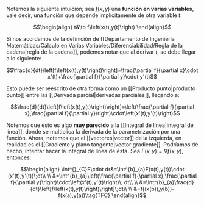 
Notemos la siguiente intuición; sea $f(x,y)$ una **función en varias variables**, vale decir, una función que depende implícitamente de otra variable $t$: 

$$\begin{align}
t&\to f\left(x(t),y(t)\right)
\end{align}$$

Si nos acordamos de la definición de [[Departamento de Ingeniería Matemáticas/Cálculo en Varias Variables/Diferenciabilidad/Regla de la cadena|regla de la cadena]], podemos notar que al derivar $t$, se debe llegar a lo siguiente: 

$$\frac{d}{dt}\left[f\left(x(t),y(t)\right)\right]=\frac{\partial f}{\partial x}\cdot x'(t)+\frac{\partial f}{\partial y}\cdot y'(t)$$

Esto puede ser reescrito de otra forma como un [[Producto punto|producto punto]] entre las [[Derivada parcial|derivadas parciales]], llegando a: 


$$\frac{d}{dt}\left[f\left(x(t),y(t)\right)\right]=\left(\frac{\partial f}{\partial x},\frac{\partial f}{\partial y}\right)\cdot\left(x'(t),y'(t)\right)$$

Notemos que esto es algo **muy parecido** a la [[Integral de línea|integral de línea]], donde se multiplica la derivada de la parametrización por una función. Ahora, notemos que el [[vectores|vector]] de la izquierda, en realidad es el [[Gradiente y plano tangente|vector gradiente]]. Podríamos de hecho, intentar hacer la integral de línea de ésta. Sea $F(x,y)=\nabla f(x,y)$, entonces: 

$$\begin{align}
\int^{}_{C}F\cdot dr&=\int^{b}_{a}F(x(t),y(t))\cdot (x'(t),y'(t))\;dt\\  \\
&=\int^{b}_{a}\left(\frac{\partial f}{\partial x},\frac{\partial f}{\partial y}\right)\cdot\left(x'(t),y'(t)\right)\; dt\\  \\
&=\int^{b}_{a}\frac{d}{dt}\left[f\left(x(t),y(t)\right)\right]\;dt\\  \\
&=f((x(b)),y(b))-f(x(a),y(a))\tag{TFC}
\end{align}$$